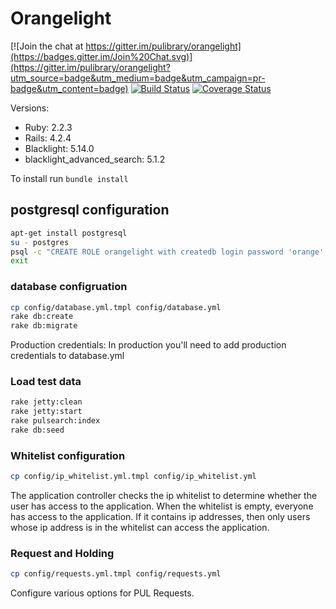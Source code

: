 # Orangelight

[![Join the chat at https://gitter.im/pulibrary/orangelight](https://badges.gitter.im/Join%20Chat.svg)](https://gitter.im/pulibrary/orangelight?utm_source=badge&utm_medium=badge&utm_campaign=pr-badge&utm_content=badge)
[![Build Status](https://travis-ci.org/pulibrary/orangelight.png?branch=development)](https://travis-ci.org/pulibrary/orangelight)
[![Coverage Status](https://coveralls.io/repos/pulibrary/orangelight/badge.png?branch=development)](https://coveralls.io/r/pulibrary/orangelight)



Versions:

* Ruby: 2.2.3
* Rails: 4.2.4
* Blacklight: 5.14.0
* blacklight_advanced_search: 5.1.2

To install run `bundle install`

postgresql configuration
------------------

```bash
apt-get install postgresql
su - postgres
psql -c "CREATE ROLE orangelight with createdb login password 'orange';" 
exit
```

### database configruation
```bash
cp config/database.yml.tmpl config/database.yml
rake db:create
rake db:migrate
```
Production credentials: In production you'll need to add production 
credentials to database.yml

### Load test data
```bash
rake jetty:clean
rake jetty:start
rake pulsearch:index
rake db:seed
```
### Whitelist configuration
```bash
cp config/ip_whitelist.yml.tmpl config/ip_whitelist.yml
```

The application controller checks the ip whitelist to determine whether the user has access to the application. When the whitelist is empty, everyone has access to the application. If it contains ip addresses, then only users whose ip address is in the whitelist can access the application.

### Request and Holding 
```bash
cp config/requests.yml.tmpl config/requests.yml
```

Configure various options for PUL Requests.
